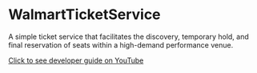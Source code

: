 # WalmartTicketService
A simple ticket service that facilitates the discovery, temporary hold, and final reservation of seats within a high-demand performance venue. 

[Click to see developer guide on YouTube](https://youtu.be/4MywXGbuJ-Q)
